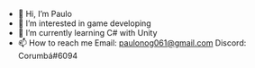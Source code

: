 - 👋 Hi, I’m Paulo
- 👀 I’m interested in game developing
- 🌱 I’m currently learning C# with Unity
- 📫 How to reach me 
      Email: paulonog061@gmail.com
      Discord: Corumbá#6094

<!---
pnn99/pnn99 is a ✨ special ✨ repository because its `README.md` (this file) appears on your GitHub profile.
You can click the Preview link to take a look at your changes.
--->
